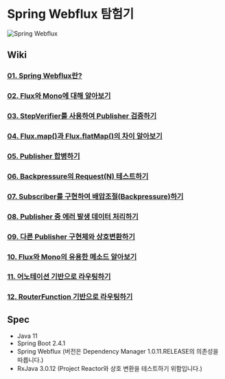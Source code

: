 # Spring Webflux 탐험기

![Spring Webflux](https://user-images.githubusercontent.com/48639421/120270366-753a0200-c2e4-11eb-8855-ed2d6414da45.png)

## Wiki
### [01. Spring Webflux란?](https://github.com/technical-learn-room/spring-webflux-learn/wiki/01.-What-is-Spring-Webflux)  
### [02. Flux와 Mono에 대해 알아보기](https://github.com/technical-learn-room/spring-webflux-learn/wiki/02.-How-to-use-Flux-and-Mono)  
### [03. StepVerifier를 사용하여 Publisher 검증하기](https://github.com/technical-learn-room/spring-webflux-learn/wiki/03.-How-to-use-StepVerifier)  
### [04. Flux.map()과 Flux.flatMap()의 차이 알아보기](https://github.com/technical-learn-room/spring-webflux-learn/wiki/04.-What-is-difference-between-map()-and-flatMap())  
### [05. Publisher 합병하기](https://github.com/technical-learn-room/spring-webflux-learn/wiki/05.-How-to-merge-Publishers)  
### [06. Backpressure의 Request(N) 테스트하기](https://github.com/technical-learn-room/spring-webflux-learn/wiki/06.-How-to-test-Request(N))  
### [07. Subscriber를 구현하여 배압조절(Backpressure)하기](https://github.com/technical-learn-room/spring-webflux-learn/wiki/07.-How-to-implement-Backpressure)  
### [08. Publisher 중 에러 발생 데이터 처리하기](https://github.com/technical-learn-room/spring-webflux-learn/wiki/08.-How-to-do-Error-Handling)  
### [09. 다른 Publisher 구현체와 상호변환하기](https://github.com/technical-learn-room/spring-webflux-learn/wiki/09.-How-Project-Reactor-adapts-in-RxJava)  
### [10. Flux와 Mono의 유용한 메소드 알아보기](https://github.com/technical-learn-room/spring-webflux-learn/wiki/10.-How-to-use-useful-methods.)  
### [11. 어노테이션 기반으로 라우팅하기](https://github.com/technical-learn-room/spring-webflux-learn/wiki/11.-How-to-route-based-on-Annotation)  
### [12. RouterFunction 기반으로 라우팅하기](https://github.com/technical-learn-room/spring-webflux-learn/wiki/12.-How-to-route-based-on-RouterFunction)  

## Spec
- Java 11
- Spring Boot 2.4.1
- Spring Webflux (버전은 Dependency Manager 1.0.11.RELEASE의 의존성을 따릅니다.)
- RxJava 3.0.12 (Project Reactor와 상호 변환을 테스트하기 위함입니다.)
